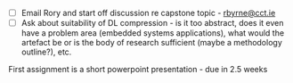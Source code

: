 - [ ] Email Rory and start off discussion re capstone topic - rbyrne@cct.ie
- [ ] Ask about suitability of DL compression - is it too abstract, does it even have a problem area (embedded systems applications), what would the artefact be or is the body of research sufficient (maybe a methodology outline?), etc.

First assignment is a short powerpoint presentation - due in 2.5 weeks


